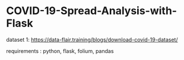 # COVID-19-Spread-Analysis-with-Flask

dataset 1:
https://data-flair.training/blogs/download-covid-19-dataset/

requirements : python, flask, folium, pandas

